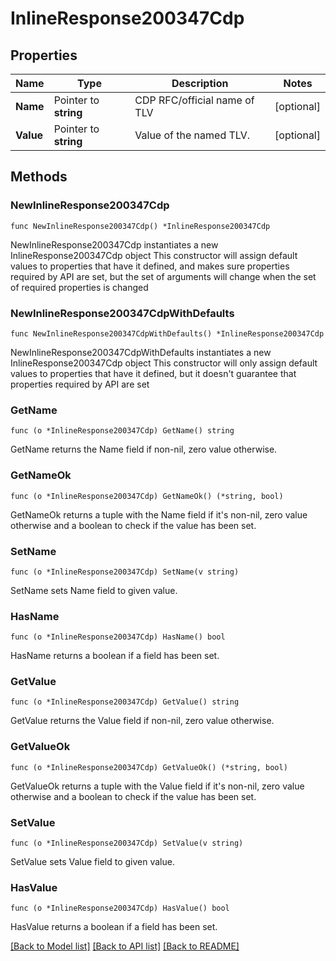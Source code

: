 # InlineResponse200347Cdp

## Properties

Name | Type | Description | Notes
------------ | ------------- | ------------- | -------------
**Name** | Pointer to **string** | CDP RFC/official name of TLV | [optional] 
**Value** | Pointer to **string** | Value of the named TLV. | [optional] 

## Methods

### NewInlineResponse200347Cdp

`func NewInlineResponse200347Cdp() *InlineResponse200347Cdp`

NewInlineResponse200347Cdp instantiates a new InlineResponse200347Cdp object
This constructor will assign default values to properties that have it defined,
and makes sure properties required by API are set, but the set of arguments
will change when the set of required properties is changed

### NewInlineResponse200347CdpWithDefaults

`func NewInlineResponse200347CdpWithDefaults() *InlineResponse200347Cdp`

NewInlineResponse200347CdpWithDefaults instantiates a new InlineResponse200347Cdp object
This constructor will only assign default values to properties that have it defined,
but it doesn't guarantee that properties required by API are set

### GetName

`func (o *InlineResponse200347Cdp) GetName() string`

GetName returns the Name field if non-nil, zero value otherwise.

### GetNameOk

`func (o *InlineResponse200347Cdp) GetNameOk() (*string, bool)`

GetNameOk returns a tuple with the Name field if it's non-nil, zero value otherwise
and a boolean to check if the value has been set.

### SetName

`func (o *InlineResponse200347Cdp) SetName(v string)`

SetName sets Name field to given value.

### HasName

`func (o *InlineResponse200347Cdp) HasName() bool`

HasName returns a boolean if a field has been set.

### GetValue

`func (o *InlineResponse200347Cdp) GetValue() string`

GetValue returns the Value field if non-nil, zero value otherwise.

### GetValueOk

`func (o *InlineResponse200347Cdp) GetValueOk() (*string, bool)`

GetValueOk returns a tuple with the Value field if it's non-nil, zero value otherwise
and a boolean to check if the value has been set.

### SetValue

`func (o *InlineResponse200347Cdp) SetValue(v string)`

SetValue sets Value field to given value.

### HasValue

`func (o *InlineResponse200347Cdp) HasValue() bool`

HasValue returns a boolean if a field has been set.


[[Back to Model list]](../README.md#documentation-for-models) [[Back to API list]](../README.md#documentation-for-api-endpoints) [[Back to README]](../README.md)


